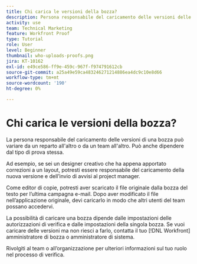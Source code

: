 ```yaml
---
title: Chi carica le versioni della bozza?
description: Persona responsabile del caricamento delle versioni delle bozze in [!DNL  Workfront] può variare. Scopri dai casi d’uso comuni per identificare la configurazione ideale per la tua organizzazione.
activity: use
team: Technical Marketing
feature: Workfront Proof
type: Tutorial
role: User
level: Beginner
thumbnail: who-uploads-proofs.png
jira: KT-10162
exl-id: e49ce586-ff9e-459c-967f-f974791612cb
source-git-commit: a25a49e59ca483246271214886ea4dc9c10e8d66
workflow-type: tm+mt
source-wordcount: '190'
ht-degree: 0%

---
```


# Chi carica le versioni della bozza?

La persona responsabile del caricamento delle versioni di una bozza può variare da un reparto all&#39;altro o da un team all&#39;altro. Può anche dipendere dal tipo di prova stessa.

Ad esempio, se sei un designer creativo che ha appena apportato correzioni a un layout, potresti essere responsabile del caricamento della nuova versione e dell’invio di avvisi al project manager.

Come editor di copie, potresti aver scaricato il file originale dalla bozza del testo per l’ultima campagna e-mail. Dopo aver modificato il file nell’applicazione originale, devi caricarlo in modo che altri utenti del team possano accedervi.

La possibilità di caricare una bozza dipende dalle impostazioni delle autorizzazioni di verifica e dalle impostazioni della singola bozza. Se vuoi caricare delle versioni ma non riesci a farlo, contatta il tuo [!DNL Workfront] amministratore di bozza o amministratore di sistema.

Rivolgiti al team o all’organizzazione per ulteriori informazioni sul tuo ruolo nel processo di verifica.
